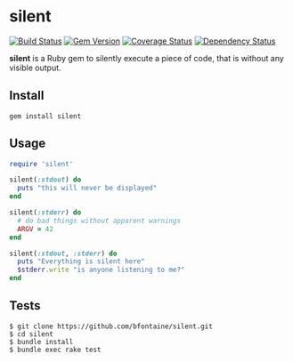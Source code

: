 # silent

[![Build Status](https://img.shields.io/travis/bfontaine/silent.svg)](https://travis-ci.org/bfontaine/silent)
[![Gem Version](https://img.shields.io/gem/v/silent.png)](http://badge.fury.io/rb/silent)
[![Coverage Status](https://img.shields.io/coveralls/bfontaine/silent.svg)](https://coveralls.io/r/bfontaine/silent)
[![Dependency Status](https://img.shields.io/gemnasium/bfontaine/silent.svg)](https://gemnasium.com/bfontaine/silent)

**silent** is a Ruby gem to silently execute a piece of code, that is without
any visible output.

## Install

```
gem install silent
```

## Usage

```rb
require 'silent'

silent(:stdout) do
  puts "this will never be displayed"
end

silent(:stderr) do
  # do bad things without apparent warnings
  ARGV = 42
end

silent(:stdout, :stderr) do
  puts "Everything is silent here"
  $stderr.write "is anyone listening to me?"
end
```

## Tests

```
$ git clone https://github.com/bfontaine/silent.git
$ cd silent
$ bundle install
$ bundle exec rake test
```
